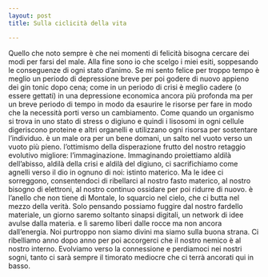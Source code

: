```yaml
---
layout: post
title: Sulla ciclicità della vita 

---
```

Quello che noto sempre è che nei momenti di felicità bisogna cercare dei modi per farsi del male. Alla fine sono io che scelgo i miei esiti, soppesando le conseguenze di ogni stato d’animo. Se mi sento felice per troppo tempo è meglio un periodo di depressione breve per poi godere di nuovo appieno dei gin tonic dopo cena; come in un periodo di crisi è meglio cadere (o essere gettati) in una depressione economica ancora più profonda ma per un breve periodo di tempo in modo da esaurire le risorse per fare in modo che la necessità porti verso un cambiamento. Come quando un organismo si trova in uno stato di stress o digiuno e quindi i lisosomi in ogni cellule digeriscono proteine e altri organelli e utilizzano ogni risorsa per sostentare l’individuo. è un male ora per un bene domani, un salto nel vuoto verso un vuoto più pieno. l’ottimismo della disperazione frutto del nostro retaggio evolutivo migliore: l’immaginazione. Immaginando proiettiamo aldilà dell’abisso, aldilà della crisi e aldilà del digiuno, ci sacrifichiamo come agnelli verso il dio in ognuno di noi: istinto materico. Ma le idee ci sorreggono, consentendoci di ribellarci al nostro fasto materico, al nostro bisogno di elettroni, al nostro continuo ossidare per poi ridurre di nuovo. è l’anello che non tiene di Montale, lo squarcio nel cielo, che ci butta nel mezzo della verità. Solo pensando possiamo fuggire dal nostro fardello materiale, un giorno saremo soltanto sinapsi digitali, un network di idee avulse dalla materia. e lì saremo liberi dalle rocce ma non ancora dall’energia. Noi purtroppo non siamo divini ma siamo sulla buona strana. Ci ribelliamo anno dopo anno per poi accorgerci che il nostro nemico è al nostro interno. Evolviamo verso la connessione e perdiamoci nei nostri sogni, tanto ci sarà sempre il timorato mediocre che ci terrà ancorati qui in basso.
